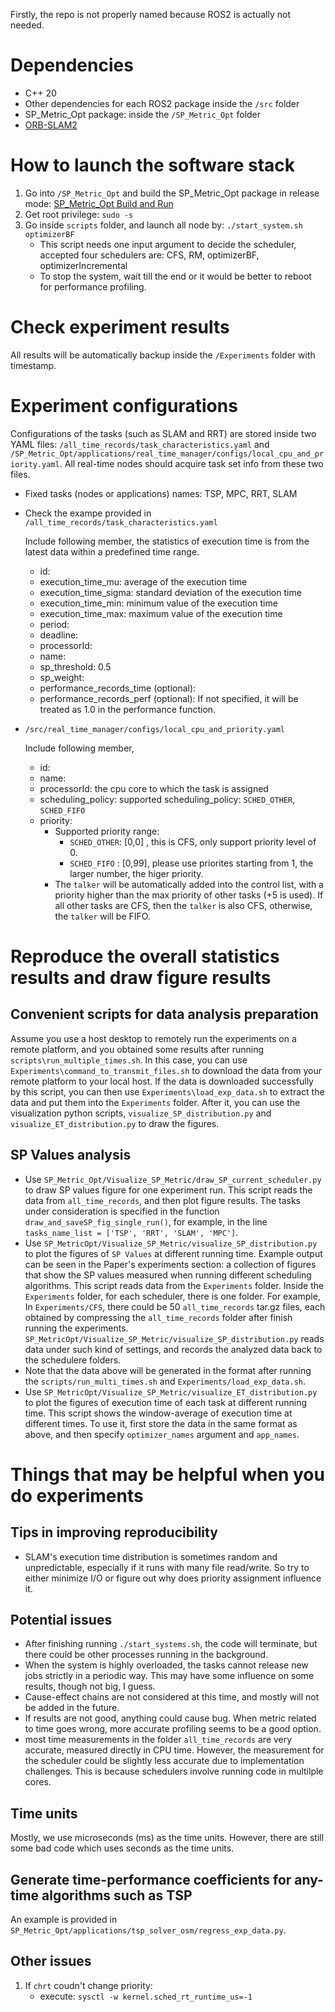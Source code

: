 Firstly, the repo is not properly named because ROS2 is actually not needed.

# Dependencies
- C++ 20
- Other dependencies for each ROS2 package inside the `/src` folder
- SP_Metric_Opt package: inside the `/SP_Metric_Opt` folder
- [ORB-SLAM2](https://github.com/zephyr06/ORB_SLAM2)

# How to launch the software stack
1. Go into `/SP_Metric_Opt` and build the SP_Metric_Opt package in release mode: [SP_Metric_Opt Build and Run](https://github.com/zephyr06/ROS2-SP-APPs/tree/main/SP_Metric_Opt#build-and-run)
1. Get root privilege: `sudo -s`
1. Go inside `scripts` folder, and launch all node by: `./start_system.sh optimizerBF`
    - This script needs one input argument to decide the scheduler, accepted four schedulers are: CFS, RM, optimizerBF, optimizerIncremental
    - To stop the system, wait till the end or it would be better to reboot for performance profiling.

# Check experiment results
All results will be automatically backup inside the `/Experiments` folder with timestamp.

# Experiment configurations
Configurations of the tasks (such as SLAM and RRT) are stored inside two YAML files: `/all_time_records/task_characteristics.yaml` and `/SP_Metric_Opt/applications/real_time_manager/configs/local_cpu_and_priority.yaml`. All real-time nodes should acquire task set info from these two files. 

- Fixed tasks (nodes or applications) names: TSP, MPC, RRT, SLAM
- Check the exampe provided in `/all_time_records/task_characteristics.yaml`

    Include following member, the statistics of execution time is from the latest data within a predefined time range.
    - id:
    - execution_time_mu: average of the execution time
    - execution_time_sigma: standard deviation of the execution time
    - execution_time_min: minimum value of the execution time
    - execution_time_max: maximum value of the execution time
    - period:
    - deadline:
    - processorId:
    - name:
    - sp_threshold: 0.5
    - sp_weight: 
    - performance_records_time (optional): 
    - performance_records_perf (optional): If not specified, it will be treated as 1.0 in the performance function.

- `/src/real_time_manager/configs/local_cpu_and_priority.yaml`

    Include following member, 
    - id:
    - name:
    - processorId: the cpu core to which the task is assigned
    - scheduling_policy: supported scheduling_policy: `SCHED_OTHER`, `SCHED_FIFO`
    - priority: 
        - Supported priority range:
            - `SCHED_OTHER`: [0,0] , this is CFS, only support priority level of 0.
            - `SCHED_FIFO` : [0,99], please use priorites starting from 1, the larger number, the higer priority.
        - The `talker` will be automatically added into the control list, with a priority higher than the max priority of other tasks (+5 is used). If all other tasks are CFS, then the `talker` is also CFS, otherwise, the `talker` will be FIFO.


# Reproduce the overall statistics results and draw figure results
## Convenient scripts for data analysis preparation
Assume you use a host desktop to remotely run the experiments on a remote platform, and you obtained some results after running `scripts\run_multiple_times.sh`. In this case, you can use `Experiments\command_to_transmit_files.sh` to download the data from your remote platform to your local host. If the data is downloaded successfully by this script, you can then use `Experiments\load_exp_data.sh` to extract the data and put them into the `Experiments` folder. After it, you can use the visualization python scripts, `visualize_SP_distribution.py` and `visualize_ET_distribution.py` to draw the figures.

## SP Values analysis
- Use `SP_Metric_Opt/Visualize_SP_Metric/draw_SP_current_scheduler.py` to draw SP values figure for one experiment run. This script reads the data from `all_time_records`, and then plot figure results. The tasks under consideration is specified in the function `draw_and_saveSP_fig_single_run()`, for example, in the line `tasks_name_list = ['TSP', 'RRT', 'SLAM', 'MPC']`.
- Use `SP_MetricOpt/Visualize_SP_Metric/visualize_SP_distribution.py` to plot the figures of `SP Values` at different running time. Example output can be seen in the Paper's experiments section: a collection of figures that show the SP values measured when running different scheduling algorithms. This script reads data from the `Experiments` folder. Inside the `Experiments` folder, for each scheduler, there is one folder. For example, In `Experiments/CFS`, there could be 50 `all_time_records` tar.gz files, each obtained by compressing the `all_time_records` folder after finish running the experiments. `SP_MetricOpt/Visualize_SP_Metric/visualize_SP_distribution.py` reads data under such kind of settings, and records the analyzed data back to the schedulere folders.
- Note that the data above will be generated in the format after running the `scripts/run_multi_times.sh` and `Experiments/load_exp_data.sh`. 
- Use `SP_MetricOpt/Visualize_SP_Metric/visualize_ET_distribution.py` to plot the figures of execution time of each task at different running time. This script shows the window-average of execution time at different times. To use it, first store the data in the same format as above, and then specify `optimizer_names` argument and `app_names`.



# Things that may  be helpful when you do experiments
## Tips in improving reproducibility
- SLAM's execution time distribution is sometimes random and unpredictable, especially if it runs with many file read/write. So try to either minimize I/O or figure out why does priority assignment influence it.

## Potential issues
- After finishing running `./start_systems.sh`, the code will terminate, but there could be other processes running in the background.
- When the system is highly overloaded, the tasks cannot release new jobs strictly in a periodic way. This may have some influence on some results, though not big, I guess.
- Cause-effect chains are not considered at this time, and mostly will not be added in the future.
- If results are not good, anything could cause bug. When metric related to time goes wrong, more accurate profiling seems to be a good option.
- most time measurements in the folder `all_time_records` are very accurate, measured directly in CPU time. However, the measurement for the scheduler could be slightly less accurate due to implementation challenges. This is because schedulers involve running code in multilple cores. 

## Time units
Mostly, we use microseconds (ms) as the time units. However, there are still some bad code which uses seconds as the time units.

## Generate time-performance coefficients for any-time algorithms such as TSP
An example is provided in `SP_Metric_Opt/applications/tsp_solver_osm/regress_exp_data.py`.

## Other issues

1. If `chrt` coudn't change priority:
    - execute: `sysctl -w kernel.sched_rt_runtime_us=-1`